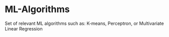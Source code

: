 # ML-Algorithms

Set of relevant ML algorithms such as: K-means, Perceptron, or Multivariate Linear Regression
